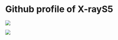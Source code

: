 <h1>Github profile of X-rayS5</h1>

<div>
  <a href="https://github.com/X-rays5?tab=repositories">
    <img align="center" src="https://github-readme-stats.vercel.app/api/top-langs/?username=X-rays5&layout=compact&show_icons=true&title_color=fff&icon_color=79ff97&text_color=9f9f9f&bg_color=232323">
  </a>
</div>
<div><p></p></div>
<div>
  <a href="https://github.com/X-rays5?tab=repositories">
    <img align="center" src="https://github-readme-stats.vercel.app/api?username=X-rays5&theme=dark&show_icons=true&count_private=true&include_all_commits=true">
  </a>
</div>
